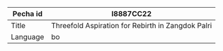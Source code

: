 |Pecha id | I8887CC22
| --- | --- 
|Title | Threefold Aspiration for Rebirth in Zangdok Palri 
|Language | bo